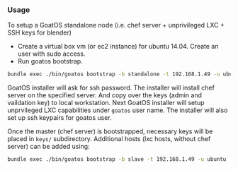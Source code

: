 
### Usage
To setup a GoatOS standalone node (i.e. chef server + unprivileged LXC + SSH keys for blender)
- Create a virtual box vm (or ec2 instance) for ubuntu 14.04. Create an user with sudo access.
- Run goatos bootstrap.

```sh
bundle exec ./bin/goatos bootstrap -b standalone -t 192.168.1.49 -u ubuntu

```
GoatOS installer will ask for ssh password. The installer will install chef server on the specified
server. And copy over the keys (admin and vaildation key) to local workstation. Next GoatOS installer
will setup unprvileged LXC capabilities under `goatos` user name. The installer will also set up ssh
keypairs for goatos user.

Once the master (chef server) is bootstrapped, necessary keys will be placed  in `keys/` subdirectory.
Additional hosts (lxc hosts, without chef server) can be added using:

```sh
bundle exec ./bin/goatos bootstrap -b slave -t 192.168.1.49 -u ubuntu
```
